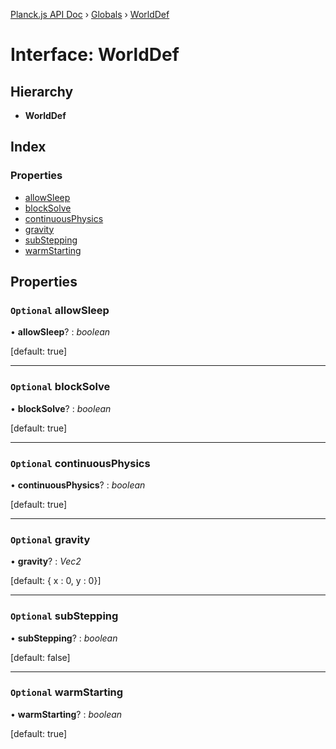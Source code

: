 [Planck.js API Doc](../README.md) › [Globals](../globals.md) › [WorldDef](worlddef.md)

# Interface: WorldDef

## Hierarchy

* **WorldDef**

## Index

### Properties

* [allowSleep](worlddef.md#optional-allowsleep)
* [blockSolve](worlddef.md#optional-blocksolve)
* [continuousPhysics](worlddef.md#optional-continuousphysics)
* [gravity](worlddef.md#optional-gravity)
* [subStepping](worlddef.md#optional-substepping)
* [warmStarting](worlddef.md#optional-warmstarting)

## Properties

### `Optional` allowSleep

• **allowSleep**? : *boolean*

[default: true]

___

### `Optional` blockSolve

• **blockSolve**? : *boolean*

[default: true]

___

### `Optional` continuousPhysics

• **continuousPhysics**? : *boolean*

[default: true]

___

### `Optional` gravity

• **gravity**? : *Vec2*

[default: { x : 0, y : 0}]

___

### `Optional` subStepping

• **subStepping**? : *boolean*

[default: false]

___

### `Optional` warmStarting

• **warmStarting**? : *boolean*

[default: true]

